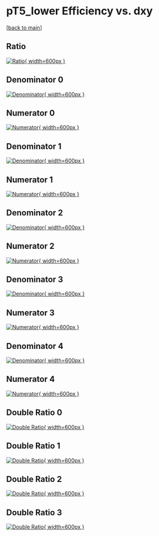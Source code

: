# pT5_lower Efficiency vs. dxy

[[back to main](./)]



## Ratio

[![Ratio](../mtv/var/pT5_lower_xtr_321_1_eff_dxy.png){ width=600px }](../mtv/var/pT5_lower_xtr_321_1_eff_dxy.pdf)

## Denominator 0

[![Denominator](../mtv/den/pT5_lower_xtr_321_1_eff_dxy_den0.png){ width=600px }](../mtv/den/pT5_lower_xtr_321_1_eff_dxy_den0.pdf)

## Numerator 0

[![Numerator](../mtv/num/pT5_lower_xtr_321_1_eff_dxy_num0.png){ width=600px }](../mtv/num/pT5_lower_xtr_321_1_eff_dxy_num0.pdf)

## Denominator 1

[![Denominator](../mtv/den/pT5_lower_xtr_321_1_eff_dxy_den1.png){ width=600px }](../mtv/den/pT5_lower_xtr_321_1_eff_dxy_den1.pdf)

## Numerator 1

[![Numerator](../mtv/num/pT5_lower_xtr_321_1_eff_dxy_num1.png){ width=600px }](../mtv/num/pT5_lower_xtr_321_1_eff_dxy_num1.pdf)

## Denominator 2

[![Denominator](../mtv/den/pT5_lower_xtr_321_1_eff_dxy_den2.png){ width=600px }](../mtv/den/pT5_lower_xtr_321_1_eff_dxy_den2.pdf)

## Numerator 2

[![Numerator](../mtv/num/pT5_lower_xtr_321_1_eff_dxy_num2.png){ width=600px }](../mtv/num/pT5_lower_xtr_321_1_eff_dxy_num2.pdf)

## Denominator 3

[![Denominator](../mtv/den/pT5_lower_xtr_321_1_eff_dxy_den3.png){ width=600px }](../mtv/den/pT5_lower_xtr_321_1_eff_dxy_den3.pdf)

## Numerator 3

[![Numerator](../mtv/num/pT5_lower_xtr_321_1_eff_dxy_num3.png){ width=600px }](../mtv/num/pT5_lower_xtr_321_1_eff_dxy_num3.pdf)

## Denominator 4

[![Denominator](../mtv/den/pT5_lower_xtr_321_1_eff_dxy_den4.png){ width=600px }](../mtv/den/pT5_lower_xtr_321_1_eff_dxy_den4.pdf)

## Numerator 4

[![Numerator](../mtv/num/pT5_lower_xtr_321_1_eff_dxy_num4.png){ width=600px }](../mtv/num/pT5_lower_xtr_321_1_eff_dxy_num4.pdf)

## Double Ratio 0

[![Double Ratio](../mtv/ratio/pT5_lower_xtr_321_1_eff_dxy_ratio0.png){ width=600px }](../mtv/ratio/pT5_lower_xtr_321_1_eff_dxy_ratio0.pdf)

## Double Ratio 1

[![Double Ratio](../mtv/ratio/pT5_lower_xtr_321_1_eff_dxy_ratio1.png){ width=600px }](../mtv/ratio/pT5_lower_xtr_321_1_eff_dxy_ratio1.pdf)

## Double Ratio 2

[![Double Ratio](../mtv/ratio/pT5_lower_xtr_321_1_eff_dxy_ratio2.png){ width=600px }](../mtv/ratio/pT5_lower_xtr_321_1_eff_dxy_ratio2.pdf)

## Double Ratio 3

[![Double Ratio](../mtv/ratio/pT5_lower_xtr_321_1_eff_dxy_ratio3.png){ width=600px }](../mtv/ratio/pT5_lower_xtr_321_1_eff_dxy_ratio3.pdf)

